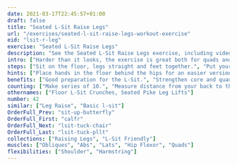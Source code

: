 ```yaml
---
date: 2021-03-17T22:45:57+01:00
draft: false
title: "Seated L-Sit Raise Legs"
url: "/exercises/seated-l-sit-raise-legs-workout-exercise"
eid: "lsit-r-leg"
exercise: "Seated L-Sit Raise Legs"
description: "See the Seated L-Sit Raise Legs exercise, including video demonstration and instructions on how-to perform. Identify benefits and activated body parts, see similar, related and supporting exercises."
intro: ["Harder than it looks, the exercise is great both for quads and core."]
steps: ["Sit on the floor, legs straight and feet together.", "Put your hands on the floor, near the hips or further closer to the knees.", "Raise both feet of the ground, keeping the legs straight.", "Lower both legs back to the floor. This is one repetition."]
hints: ["Place hands in the floor behind the hips for an easier version. Move them towards the feet for increased difficulty.", "Keep your back in a straight line position.", "Keep your legs extended, without bending the knees."]
benefits: ["Good preparation for the L-Sit.", "Strengthen core and quads.", "Improves your back position."]
counting: ["Make series of 10.", "Measure distance from your back to the point of your fingers. The closer to your feet, the harder the exercise."]
othernames: ["Floor L-Sit Crunches, Seated Pike Leg Lifts"]
number: 42
similar: ["Leg Raise", "Basic l-sit"]
OrderFull_Prev: "sit-up-butterfly"
OrderFull_First: "calfr"
OrderFull_Next: "lsit-tuck-chair"
OrderFull_Last: "lsit-tuck-pllt"
collections: ["Raising Legs", "L-Sit Friendly"]
muscles: ["Obliques", "Abs", "Lats", "Hip Flexor", "Quads"]
flexibilities: ["Shoulder", "Harmstring"]
---
```

